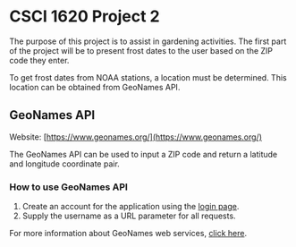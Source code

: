 # CSCI 1620 Project 2

The purpose of this project is to assist in gardening activities. The first
part of the project will be to present frost dates to the user based on the ZIP
code they enter.

To get frost dates from NOAA stations, a location must be determined. This
location can be obtained from GeoNames API.

## GeoNames API

Website: [https://www.geonames.org/](https://www.geonames.org/)

The GeoNames API can be used to input a ZIP code and return a latitude and
longitude coordinate pair.

### How to use GeoNames API

1. Create an account for the application using the [login page](https://www.geonames.org/login).
2. Supply the username as a URL parameter for all requests.

For more information about GeoNames web services, [click here](https://www.geonames.org/export/web-services.html).
